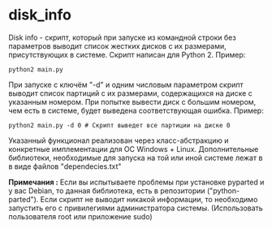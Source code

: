 # disk_info
Disk info -  скрипт, который при запуске из командной строки без параметров выводит список жестких дисков с их размерами,
присутствующих в системе. Скрипт написан для Python 2.
Пример:

    python2 main.py

При запуске с ключём "-d" и одним числовым параметром скрипт выводит список партиций с их размерами,
содержащихся на диске с указанным номером. При попытке вывести диск с большим номером,
чем есть в системе, будет выведена соответствующая ошибка.
Пример:


    python2 main.py -d 0 # Скрипт выведет все партиции на диске 0

Указанный функционал реализован через класс-абстракцию и конкретные имплементации для ОС Windows + Linux.
Дополнительные библиотеки, необходимые для запуска на той или иной системе лежат в в виде файлов "dependecies.txt"

**Примечания :** Если вы испытываете проблемы при установке pyparted и у вас Debian, то данная библиотека,
есть в репозитории ("python-parted"). Если скрипт не выводит никакой информации, то необходимо запустить его с
привилегиями администратора системы. (Использовать пользователя root или приложение sudo)